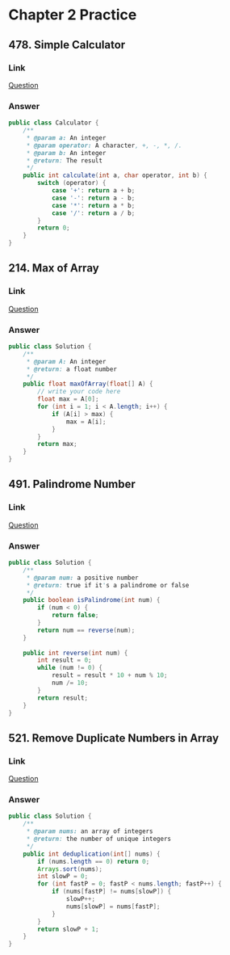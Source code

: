 # Chapter 2 Practice

<a name="cZt57"></a>
## 478. Simple Calculator
<a name="e7oI8"></a>
### Link
[Question](https://www.lintcode.com/problem/simple-calculator/description)
<a name="wEoQ6"></a>
### Answer
```java
public class Calculator {
    /**
     * @param a: An integer
     * @param operator: A character, +, -, *, /.
     * @param b: An integer
     * @return: The result
     */
    public int calculate(int a, char operator, int b) {
        switch (operator) {
            case '+': return a + b;
            case '-': return a - b;
            case '*': return a * b;
            case '/': return a / b;
        }
        return 0;
    }
}
```
<a name="UvxJt"></a>
## 214. Max of Array
<a name="i0kDc"></a>
### Link
[Question](https://www.lintcode.com/problem/max-of-array/description)
<a name="8mu4I"></a>
### Answer
```java
public class Solution {
    /**
     * @param A: An integer
     * @return: a float number
     */
    public float maxOfArray(float[] A) {
        // write your code here
        float max = A[0];
        for (int i = 1; i < A.length; i++) {
            if (A[i] > max) {
                max = A[i];
            }
        }
        return max;
    }
}
```
<a name="35iaL"></a>
## 491. Palindrome Number
<a name="BHP7o"></a>
### Link
[Question](https://www.lintcode.com/problem/palindrome-number/description)
<a name="dXTye"></a>
### Answer
```java
public class Solution {
    /**
     * @param num: a positive number
     * @return: true if it's a palindrome or false
     */
    public boolean isPalindrome(int num) {
        if (num < 0) {
            return false;
        }
        return num == reverse(num);
    }
    
    public int reverse(int num) {
        int result = 0;
        while (num != 0) {
            result = result * 10 + num % 10;
            num /= 10;
        }
        return result;
    }
}
```
<a name="XWqkH"></a>
## 521. Remove Duplicate Numbers in Array
<a name="QkcFd"></a>
### Link
[Question](https://www.lintcode.com/problem/remove-duplicate-numbers-in-array/description)
<a name="tSJGV"></a>
### Answer
```java
public class Solution {
    /**
     * @param nums: an array of integers
     * @return: the number of unique integers
     */
    public int deduplication(int[] nums) {
        if (nums.length == 0) return 0;
        Arrays.sort(nums);
        int slowP = 0;
        for (int fastP = 0; fastP < nums.length; fastP++) {
            if (nums[fastP] != nums[slowP]) {
                slowP++;
                nums[slowP] = nums[fastP];
            }
        }
        return slowP + 1;
    }
}
```


